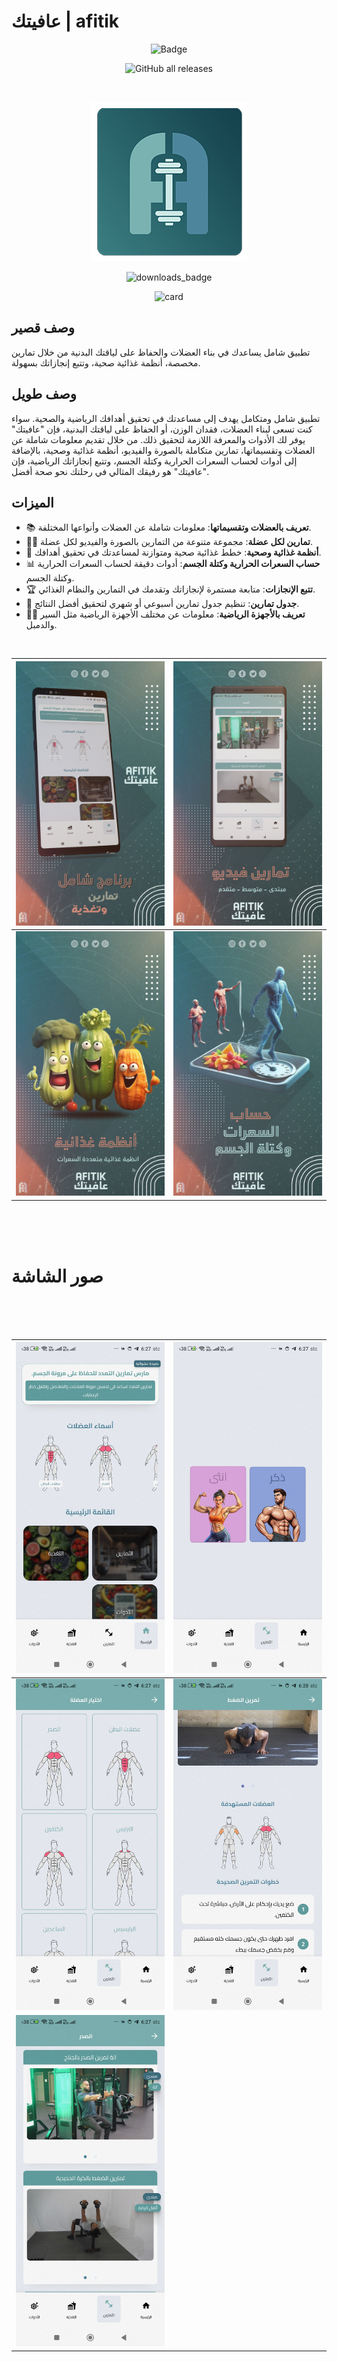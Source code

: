 # عافيتك | afitik


<div align="center">

![Badge](https://img.shields.io/github/v/release/rn0x/Afitik)

![GitHub all releases](https://img.shields.io/github/downloads/rn0x/Afitik/total?color=blue&label=Total%20Downloads) 

<br>

![ssss](/unused/logo%20afitik/250px.png)

![downloads_badge][downloads_badge]

![card][card]

</div>

## وصف قصير

تطبيق شامل يساعدك في بناء العضلات والحفاظ على لياقتك البدنية من خلال تمارين مخصصة، أنظمة غذائية صحية، وتتبع إنجازاتك بسهولة.

## وصف طويل

  تطبيق شامل ومتكامل يهدف إلى مساعدتك في تحقيق أهدافك الرياضية والصحية. سواء كنت تسعى لبناء العضلات، فقدان الوزن، أو الحفاظ على لياقتك البدنية، فإن "عافيتك" يوفر لك الأدوات والمعرفة اللازمة لتحقيق ذلك. من خلال تقديم معلومات شاملة عن العضلات وتقسيماتها، تمارين متكاملة بالصورة والفيديو، أنظمة غذائية وصحية، بالإضافة إلى أدوات لحساب السعرات الحرارية وكتلة الجسم، وتتبع إنجازاتك الرياضية، فإن "عافيتك" هو رفيقك المثالي في رحلتك نحو صحة أفضل.

## الميزات

- 📚 **تعريف بالعضلات وتقسيماتها**: معلومات شاملة عن العضلات وأنواعها المختلفة.
- 🏋️‍♂️ **تمارين لكل عضلة**: مجموعة متنوعة من التمارين بالصورة والفيديو لكل عضلة.
- 🍎 **أنظمة غذائية وصحية**: خطط غذائية صحية ومتوازنة لمساعدتك في تحقيق أهدافك.
- 📊 **حساب السعرات الحرارية وكتلة الجسم**: أدوات دقيقة لحساب السعرات الحرارية وكتلة الجسم.
- 🏆 **تتبع الإنجازات**: متابعة مستمرة لإنجازاتك وتقدمك في التمارين والنظام الغذائي.
- 📅 **جدول تمارين**: تنظيم جدول تمارين أسبوعي أو شهري لتحقيق أفضل النتائج.
- 🏋️‍♂️ **تعريف بالأجهزة الرياضية**: معلومات عن مختلف الأجهزة الرياضية مثل السير والدمبل.



<br>

|  ![afitik](/unused/logo%20afitik/Screenshot.jpg)   |  ![afitik](/unused/logo%20afitik/Screenshot_2.jpg)   |
|  :-------------------------------- |  --------------------------------  |
|  ![afitik](/unused/logo%20afitik/Screenshot_3.jpg)   |  ![afitik](/unused/logo%20afitik/Screenshot_4.jpg)   |

<br><br><br>

# صور الشاشة

<br><br><br>

|  ![afitik](/unused/Screenshot/Screenshot_2024-08-04-06-27-23-959_org.i8xnet.afitik.jpg)   |  ![afitik](/unused/Screenshot/Screenshot_2024-08-04-06-27-31-315_org.i8xnet.afitik.jpg)   |
|  :-------------------------------- |  --------------------------------  |
|  ![afitik](/unused//Screenshot/Screenshot_2024-08-04-06-27-36-216_org.i8xnet.afitik.jpg)   | ![afitik](/unused/Screenshot/Screenshot_2024-08-04-06-28-02-818_org.i8xnet.afitik.jpg)    |
|  ![afitik](/unused/Screenshot/Screenshot_2024-08-04-06-27-41-281_org.i8xnet.afitik.jpg)   |  

<br>




[card]: https://PlayBadges.pavi2410.me/badge/full?id=org.i8xnet.afitik
[downloads_badge]: https://PlayBadges.pavi2410.me/badge/downloads?id=org.i8xnet.afitik